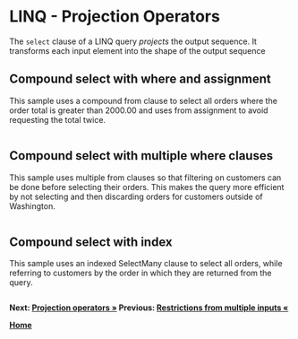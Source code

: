 # LINQ - Projection Operators

The `select` clause of a LINQ query *projects* the output sequence. It transforms each input element into the shape of the output sequence

## Compound select with where and assignment

This sample uses a compound from clause to select all orders where the order total is greater than 2000.00 and uses from assignment to avoid requesting the total twice.


``` cs --region select-many-assignment --source-file ../src/Projections.cs --project ../src/Try101LinqSamples.csproj
```

## Compound select with multiple where clauses

This sample uses multiple from clauses so that filtering on customers can be done before selecting their orders. This makes the query more efficient by not selecting and then discarding orders for customers outside of Washington.

``` cs --region multiple-where-clauses --source-file ../src/Projections.cs --project ../src/Try101LinqSamples.csproj
```

## Compound select with index

This sample uses an indexed SelectMany clause to select all orders, while referring to customers by the order in which they are returned from the query.

``` cs --region indexed-select-many --source-file ../src/Projections.cs --project ../src/Try101LinqSamples.csproj
```

**Next: [Projection operators  &raquo;](./projections.md) Previous: [Restrictions from multiple inputs &laquo;](./restrictions-4.md)**

**[Home](../README.md)**
